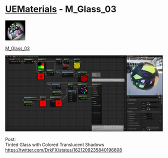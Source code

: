 # <a href="..">UEMaterials</a> - M_Glass_03
<img src="M_Glass_03_00.jpeg" width="64px" /><br/>

<a href="../M_Glass_03.uasset">M_Glass_03</a><br/>

<img src="M_Glass_03_01.jpeg" width="640px" /><br/>


Post:<br/>
Tinted Glass with Colored Translucent Shadows<br/>
<a href="https://twitter.com/DrkFX/status/1621209235840196608">https://twitter.com/DrkFX/status/1621209235840196608</a><br/>